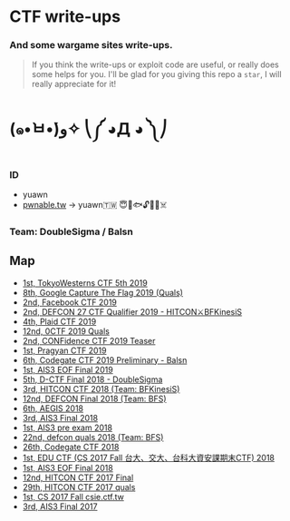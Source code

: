 # CTF write-ups
### And some wargame sites write-ups.
> If you think the write-ups or exploit code are useful, or really does some helps for you. I'll be glad for you giving this repo a `star`, I will really appreciate for it!
# (๑•̀ㅂ•́)ﻭ✧ ⎝༼ ◕Д ◕ ༽⎠
### ID
* yuawn
* [pwnable.tw](https://pwnable.tw/user/370) -> yuawn🇹🇼 😇🍊🐟🔓🤖🐻☠️
### Team: DoubleSigma / Balsn
## Map
* [1st, TokyoWesterns CTF 5th 2019](https://github.com/yuawn/CTF/tree/master/2019/twctf)
* [8th, Google Capture The Flag 2019 (Quals)](https://github.com/yuawn/CTF/tree/master/2019/google-ctf)
* [2nd, Facebook CTF 2019](https://github.com/yuawn/CTF/tree/master/2019/fbctf-2019)
* [2nd, DEFCON 27 CTF Qualifier 2019 - HITCON⚔BFKinesiS](https://github.com/yuawn/CTF/tree/master/2019/defcon27-quals-2019)
* [4th, Plaid CTF 2019](https://balsn.tw/ctf_writeup/20190413-plaidctf/)
* [12nd, 0CTF 2019 Quals](https://github.com/yuawn/CTF/tree/master/2019/0ctf)
* [2nd, CONFidence CTF 2019 Teaser](https://github.com/yuawn/CTF/tree/master/2019/confidence_teaser)
* [1st, Pragyan CTF 2019](https://github.com/yuawn/CTF/tree/master/2019/pragyan)
* [6th, Codegate CTF 2019 Preliminary - Balsn](https://github.com/yuawn/CTF/tree/master/2019/codegate)
* [1st, AIS3 EOF Final 2019](https://github.com/yuawn/CTF/tree/master/2019/EOF_Final)
* [5th, D-CTF Final 2018 - DoubleSigma](https://github.com/yuawn/CTF/tree/master/2018/defcamp-ctf-final)
* [3rd, HITCON CTF 2018 (Team: BFKinesiS)](https://github.com/yuawn/CTF/tree/master/2018/HITCON_CTF)
* [12nd, DEFCON Final 2018 (Team: BFS)](https://github.com/yuawn/CTF/tree/master/2018/DEFCON_Final)
* [6th, AEGIS 2018](https://github.com/yuawn/CTF/tree/master/2018/aegis)
* [3rd, AIS3 Final 2018](https://github.com/yuawn/CTF/tree/master/2018/ais3_final)
* [1st, AIS3 pre exam 2018](https://github.com/yuawn/CTF/tree/master/2018/ais3_pre_exam)
* [22nd, defcon quals 2018 (Team: BFS)](https://github.com/yuawn/CTF/tree/master/2018/defcon)
* [26th, Codegate CTF 2018](https://github.com/yuawn/CTF/tree/master/2018/Codegate)
* [1st, EDU CTF (CS 2017 Fall 台大、交大、台科大資安課期末CTF) 2018](https://github.com/yuawn/CTF/tree/master/2018/2017_Fall_Edu-CTF_AIS3-EOF-CTF)
* [1st, AIS3 EOF Final 2018](https://github.com/yuawn/CTF/tree/master/2018/eof_final)
* [12nd, HITCON CTF 2017 Final](https://github.com/yuawn/CTF/tree/master/2017/HITCON_2017_Final)
* [29th, HITCON CTF 2017 quals](https://github.com/yuawn/CTF/tree/master/2017/HITCON_2017_quals)
* [1st, CS 2017 Fall csie.ctf.tw](https://github.com/yuawn/CTF/tree/master/sites/CS_2017_Fall)
* [3rd, AIS3 Final 2017](https://github.com/yuawn/CTF/tree/master/2017/AIS3_final)
